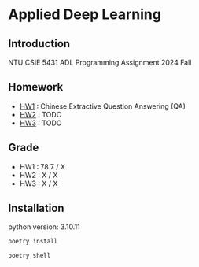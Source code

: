 # Applied Deep Learning

## Introduction

NTU CSIE 5431 ADL Programming Assignment 2024 Fall

## Homework

- [HW1](./hw1/README.md) : Chinese Extractive Question Answering (QA)
- [HW2](./hw2/README.md) : TODO
- [HW3](./hw3/README.md) : TODO

## Grade

- HW1 : 78.7 / X
- HW2 : X / X
- HW3 : X / X

## Installation

python version: 3.10.11

```bash
poetry install

poetry shell
```
